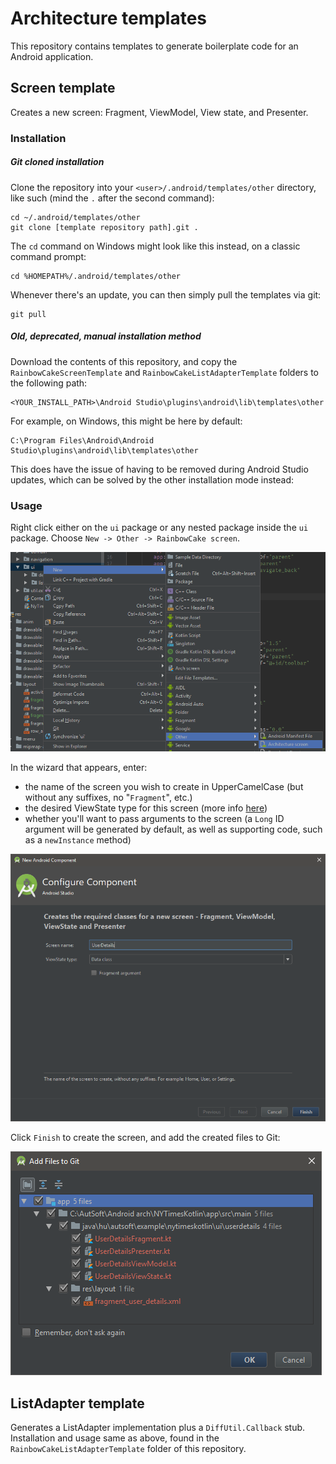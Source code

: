 # Architecture templates

This repository contains templates to generate boilerplate code for an Android application.

## Screen template

Creates a new screen: Fragment, ViewModel, View state, and Presenter.

### Installation

##### Git cloned installation

Clone the repository into your `<user>/.android/templates/other` directory, like such (mind the `.` after the second command):

```
cd ~/.android/templates/other
git clone [template repository path].git .
```

The `cd` command on Windows might look like this instead, on a classic command prompt:

```
cd %HOMEPATH%/.android/templates/other
```

Whenever there's an update, you can then simply pull the templates via git:

```
git pull
```

##### Old, deprecated, manual installation method

Download the contents of this repository, and copy the `RainbowCakeScreenTemplate` and `RainbowCakeListAdapterTemplate` folders to the following path:

```
<YOUR_INSTALL_PATH>\Android Studio\plugins\android\lib\templates\other
```

For example, on Windows, this might be here by default:

```
C:\Program Files\Android\Android Studio\plugins\android\lib\templates\other
```

This does have the issue of having to be removed during Android Studio updates, which can be solved by the other installation mode instead:

### Usage

Right click either on the `ui` package or any nested package inside the `ui` package. Choose `New -> Other -> RainbowCake screen`.

![](/images/create_new.PNG)

In the wizard that appears, enter: 
- the name of the screen you wish to create in UpperCamelCase (but without any suffixes, no "`Fragment`", etc.)
- the desired ViewState type for this screen (more info [here](https://gitlab.autsoft.hu/AutSoft/AndroidChapter/rainbow-cake/rainbow-cake-guide#view-states))
- whether you'll want to pass arguments to the screen (a `Long` ID argument will be generated by default, as well as supporting code, such as a `newInstance` method)

![](/images/wizard.PNG)

Click `Finish` to create the screen, and add the created files to Git:

![](/images/result.PNG)

## ListAdapter template

Generates a ListAdapter implementation plus a `DiffUtil.Callback` stub. Installation and usage same as above, found in the `RainbowCakeListAdapterTemplate` folder of this repository.
